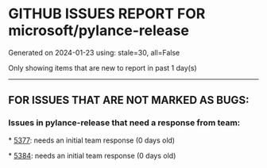 
# GITHUB ISSUES REPORT FOR microsoft/pylance-release


Generated on 2024-01-23 using: stale=30, all=False


Only showing items that are new to report in past 1 day(s)


---

## FOR ISSUES THAT ARE NOT MARKED AS BUGS:


### Issues in pylance-release that need a response from team:


\* [5377](https://github.com/microsoft/pylance-release/issues/5377 "Python and/or pylance is broken since last couple of updates "): needs an initial team response (0 days old)

\* [5384](https://github.com/microsoft/pylance-release/issues/5384 "Pylance cannot infer the type in with statement"): needs an initial team response (0 days old)
